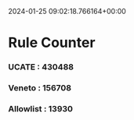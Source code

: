 2024-01-25 09:02:18.766164+00:00
# Rule Counter 
 ### UCATE : 430488

 ### Veneto : 156708

 ### Allowlist : 13930